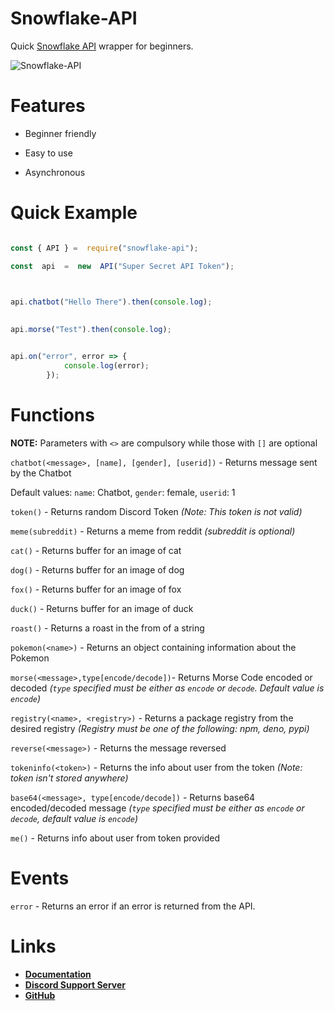 
# Snowflake-API

Quick [Snowflake API](http://api.snowflakedev.cf:8332) wrapper for beginners.

  

![Snowflake-API](https://nodei.co/npm/snowflake-api.png)

  

# Features

- Beginner friendly

- Easy to use

- Asynchronous

  

# Quick Example

  

```js

const { API } =  require("snowflake-api");

const  api  =  new  API("Super Secret API Token");

  

api.chatbot("Hello There").then(console.log);

  
api.morse("Test").then(console.log);


api.on("error", error => {
			console.log(error);
		});


```

# Functions

  

**NOTE:** Parameters with `<>` are compulsory while those with `[]` are optional

  

`chatbot(<message>, [name], [gender], [userid])` - Returns message sent by the Chatbot

Default values: `name`: Chatbot, `gender`: female, `userid`: 1

  

`token()` - Returns random Discord Token *(Note: This token is not valid)*

  

`meme(subreddit)` - Returns a meme from reddit *(subreddit is optional)*

  

`cat()` - Returns buffer for an image of cat

  

`dog()` - Returns buffer for an image of dog

  

`fox()` - Returns buffer for an image of fox

  

`duck()` - Returns buffer for an image of duck

  

`roast()` - Returns a roast in the from of a string

  

`pokemon(<name>)` - Returns an object containing information about the Pokemon

  

`morse(<message>,type[encode/decode])`- Returns Morse Code encoded or decoded *(`type` specified must be either as `encode` or `decode`. Default value is `encode`)*

  

`registry(<name>, <registry>)` - Returns a package registry from the desired registry *(Registry must be one of the following: npm, deno, pypi)*

  

`reverse(<message>)` - Returns the message reversed

  

`tokeninfo(<token>)` - Returns the info about user from the token *(Note: token isn't stored anywhere)*

  

`base64(<message>, type[encode/decode])` - Returns base64 encoded/decoded message *(`type` specified must be either as `encode` or `decode`, default value is `encode`)*

`me()` - Returns info about user from token provided

# Events

`error` - Returns an error if an error is returned from the API.

  

# Links
- **[Documentation](https://snowflake-api.js.org)**
- **[Discord Support Server](https://discord.gg/QTxmjwENQx)**
- **[GitHub](https://github.com/DevSnowflake/snowflake-api)**